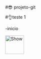 #😎 projeto-git

#👌teste 1

-inicio

<picture>
  <img alt="Show" widht =60px height=60 src="https://e7.pngegg.com/pngimages/93/461/png-clipart-github-computer-icons-logo-readme-github-logo-monochrome.png">
</picture>
